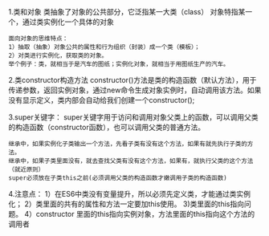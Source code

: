 1.类和对象
    类抽象了对象的公共部分，它泛指某一大类（class）
    对象特指某一个，通过类实例化一个具体的对象

    面向对象的思维特点：
    1）抽取（抽象）对象公共的属性和行为组织（封装）成一个类（模板）；
    2）对类进行实例化，获取类的对象。
    举个例子：类，就相当于是汽车的图纸；实例化对象，就相当于用图纸生产的汽车。

2.类constructor构造方法
    constructor()方法是类的构造函数（默认方法），用于传递参数，返回实例对象，通过new命令生成对象实例时，自动调用该方法。如果没有显示定义，类内部会自动给我们创建一个constructor();

3.super关键字：
    super关键字用于访问和调用对象父类上的函数，可以调用父类的构造函数（constructor函数），也可以调用父类的普通方法。

    继承中，如果实例化子类输出一个方法，先看子类有没有这个方法，如果有就先执行子类的方法。
    继承中，如果子类里面没有，就去查找父类有没有这个方法，如果有，就执行父类的这个方法（就近原则）
    super必须放在子类this之前(必须调用父类的构造函数才嫩调用子类的构造函数)

4.注意点：
    1）在ES6中类没有变量提升，所以必须先定义类，才能通过类实例化；
    2）类里面的共有的属性和方法一定要加this使用。
    3)类里面的this指向问题。
    4）constructor 里面的this指向实例对象，方法里面的this指向这个方法的调用者